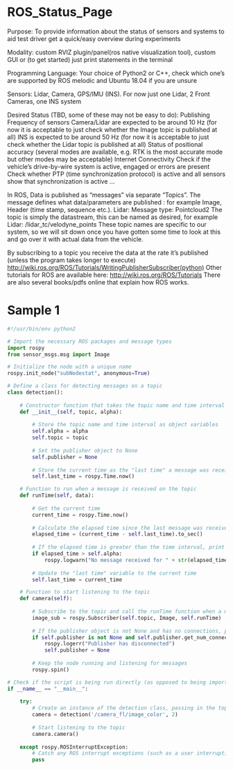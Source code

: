 # ROS_Status_Page
Purpose: To provide information about the status of sensors and systems to aid test driver get a quick/easy overview during experiments

Modality: custom RVIZ plugin/panel(ros native visualization tool), custom GUI or (to get started) just print statements in the terminal

Programming Language: Your choice of Python2 or C++, check which one’s are supported by ROS melodic and Ubuntu 18.04 if you are unsure

Sensors: Lidar, Camera, GPS/IMU (INS). 
For now just one Lidar, 2 Front Cameras, one INS system

Desired Status (TBD, some of these may not be easy to do): 
Publishing Frequency of sensors 
Camera/Lidar are expected to be around 10 Hz (for now it is acceptable to just check whether the Image topic is published at all) 
INS is expected to be around 50 Hz (for now it is acceptable to just check whether the Lidar topic is published at all) 
Status of positional accuracy (several modes are available, e.g. RTK is the most accurate mode but other modes may be acceptable)
Internet Connectivity
Check if the vehicle’s drive-by-wire system is active, engaged or errors are present
Check whether PTP (time synchronization protocol) is active and all sensors show that synchronization is active
…

In ROS, Data is published as “messages” via separate “Topics”. 
The message defines what data/parameters are published : for example Image, Header (time stamp, sequence etc.). Lidar: Message type: Pointcloud2
The topic is simply the datastream, this can be named as desired, for example Lidar: /lidar_tc/velodyne_points
These topic names are specific to our system, so we will sit down once you have gotten some time to look at this and go over it with actual data from the vehicle. 

By subscribing to a topic you receive the data at the rate it’s published (unless the program takes longer to execute) http://wiki.ros.org/ROS/Tutorials/WritingPublisherSubscriber(python) 
Other tutorials for ROS are available here: http://wiki.ros.org/ROS/Tutorials 
There are also several books/pdfs online that explain how ROS works. 

<h1> Sample 1 </h1>


```python
#!/usr/bin/env python2

# Import the necessary ROS packages and message types
import rospy
from sensor_msgs.msg import Image

# Initialize the node with a unique name
rospy.init_node("subNodestat", anonymous=True)

# Define a class for detecting messages on a topic
class detection():
    
    # Constructor function that takes the topic name and time interval as arguments
    def __init__(self, topic, alpha):
        
        # Store the topic name and time interval as object variables
        self.alpha = alpha
        self.topic = topic
        
        # Set the publisher object to None
        self.publisher = None
        
        # Store the current time as the "last time" a message was received
        self.last_time = rospy.Time.now()

    # Function to run when a message is received on the topic
    def runTime(self, data):
        
        # Get the current time
        current_time = rospy.Time.now()
        
        # Calculate the elapsed time since the last message was received
        elapsed_time = (current_time - self.last_time).to_sec()
        
        # If the elapsed time is greater than the time interval, print a warning message
        if elapsed_time > self.alpha:
            rospy.logwarn("No message received for " + str(elapsed_time) + " seconds")
        
        # Update the "last time" variable to the current time
        self.last_time = current_time

    # Function to start listening to the topic
    def camera(self):
        
        # Subscribe to the topic and call the runTime function when a message is received
        image_sub = rospy.Subscriber(self.topic, Image, self.runTime)
        
        # If the publisher object is not None and has no connections, print an error message and set the publisher to None
        if self.publisher is not None and self.publisher.get_num_connections() == 0:
            rospy.logerr("Publisher has disconnected")
            self.publisher = None
        
        # Keep the node running and listening for messages
        rospy.spin()

# Check if the script is being run directly (as opposed to being imported as a module)
if __name__ == "__main__":
    
    try:
        # Create an instance of the detection class, passing in the topic name and time interval as arguments
        camera = detection('/camera_fl/image_color', 2)
        
        # Start listening to the topic
        camera.camera()
    
    except rospy.ROSInterruptException:
        # Catch any ROS interrupt exceptions (such as a user interrupting the program with Ctrl-C)
        pass


```


